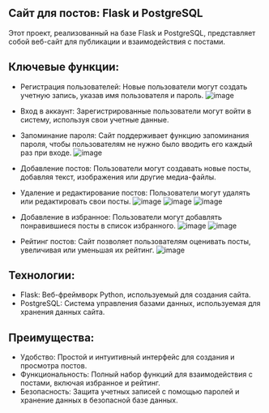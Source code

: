 ## Сайт для постов: Flask и PostgreSQL

Этот проект, реализованный на базе Flask и PostgreSQL, представляет собой веб-сайт для публикации и взаимодействия с постами.

## Ключевые функции:
- Регистрация пользователей: Новые пользователи могут создать учетную запись, указав имя пользователя и пароль.
![image](https://github.com/user-attachments/assets/8964162e-c7e0-41ee-af67-a698049a1f6c)

- Вход в аккаунт: Зарегистрированные пользователи могут войти в систему, используя свои учетные данные.
- Запоминание пароля: Сайт поддерживает функцию запоминания пароля, чтобы пользователям не нужно было вводить его каждый раз при входе.
![image](https://github.com/user-attachments/assets/f98b9f2b-2ec9-415d-8b70-a720bc85ad8e)

- Добавление постов: Пользователи могут создавать новые посты, добавляя текст, изображения или другие медиа-файлы.
- Удаление и редактирование постов: Пользователи могут удалять или редактировать свои посты.
![image](https://github.com/user-attachments/assets/e0e2a428-cce7-4e18-9c1c-cb1fdae09733)
![image](https://github.com/user-attachments/assets/3e75cc73-ed7c-4748-91f8-64ed8a91360f)
![image](https://github.com/user-attachments/assets/07f65a35-111c-4039-b928-677cf8bd92b0)

- Добавление в избранное: Пользователи могут добавлять понравившиеся посты в список избранного.
![image](https://github.com/user-attachments/assets/3cdc04ad-8df7-415b-bfde-50cb6287a093)
![image](https://github.com/user-attachments/assets/97d193e2-c27e-453b-a7aa-dec021bdc32c)

- Рейтинг постов: Сайт позволяет пользователям оценивать посты, увеличивая или уменьшая их рейтинг.
![image](https://github.com/user-attachments/assets/185fe8b1-67aa-4f4b-bf34-d8a8dc01f8bf)

## Технологии:

- Flask: Веб-фреймворк Python, используемый для создания сайта.
- PostgreSQL: Система управления базами данных, используемая для хранения данных сайта.

## Преимущества:

- Удобство: Простой и интуитивный интерфейс для создания и просмотра постов.
- Функциональность: Полный набор функций для взаимодействия с постами, включая избранное и рейтинг.
- Безопасность: Защита учетных записей с помощью паролей и хранение данных в безопасной базе данных.



